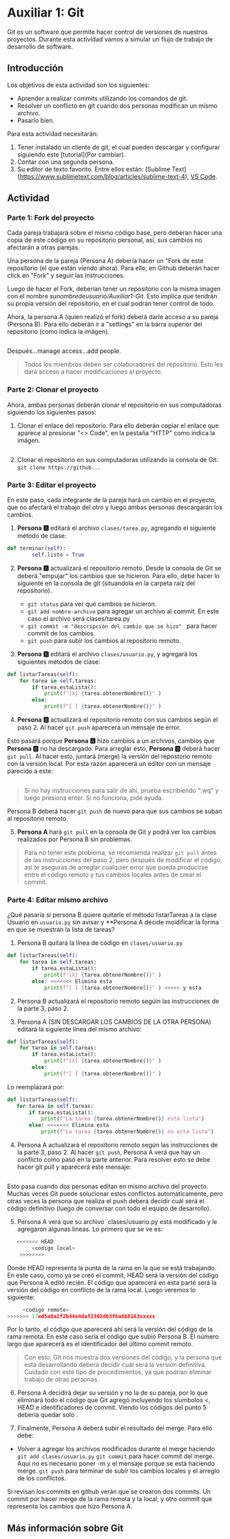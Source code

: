 # Auxiliar 1: Git

Git es un software que permite hacer control de versiones de nuestros proyectos. Durante esta actividad vamos a simular un flujo de trabajo de desarrollo de software.

## Introducción

Los objetivos de esta actividad son los siguientes:

* Aprender a realizar commits utilizando los comandos de git.
* Resolver un conflicto en git cuando dos personas modifican un mismo archivo.
* Pasarlo bien.

Para esta actividad necesitarán:
1. Tener instalado un cliente de git, el cual pueden descargar y configurar siguiendo este [tutorial](Por cambiar).
2. Contar con una segunda persona.
3. Su editor de texto favorito. Entre ellos están: [Sublime Text] (https://www.sublimetext.com/blog/articles/sublime-text-4), [VS Code](https://code.visualstudio.com/).

## Actividad

### Parte 1: Fork del proyecto

Cada pareja trabajará sobre el mismo código base, pero deberan hacer una copia de este código en su repositorio personal, así, sus cambios no afectarán a otras parejas.

Una persona de la pareja (Persona A) debería hacer un "Fork de este repositorio (el que están viendo ahora). Para ello, en Github deberán hacer click en "Fork" y seguir las instrucciones. 

Luego de hacer el Fork, deberían tener un repositorio con la misma imagen con el nombre *sunombredeusuario/Auxiliar1-Git*. Esto implica que tendrán su propia versión del repositorio, en el cual podrán tener control de todo.

Ahora, la persona A (quien realizó el fork) deberá darle acceso a su pareja (Persona B). Para ello deberán ir a "settings" en la barra superior del repositorio (como indica la imágen).

![]()

Después...manage access...add people.

> Todos los miembros deben ser colaboradores del repositorio. Esto les dará acceso a hacer modificaciones al proyecto.

### Parte 2: Clonar el proyecto

Ahora, ambas personas deberán clonar el repositorio en sus computadoras siguiendo los siguientes pasos:

1. Clonar el enlace del repositorio. Para ello deberán copiar el enlace que aparece al presionar "<> Code", en la pestaña "HTTP" como indica la imágen.

![]()

2. Clonar el repositorio en sus computadoras utilizando la consola de Git: `git clone https://github...`

### Parte 3: Editar el proyecto

En este paso, cada integrante de la pareja hará un cambio en el proyecto, que no afectará el trabajo del otro y luego ambas personas descargarán los cambios.

1. **Persona 🅰️** editará el archivo `clases/tarea.py`, agregando el siguiente método de clase:
```python
def terminar(self):
        self.listo = True
```

2. **Persona 🅰️** actualizará el repositorio remoto. Desde la consola de Git se deberá "empujar" los cambios que se hicieron. Para ello, debe hacer lo siguiente en la consola de git (situandola en la carpeta raíz del repositorio).

    + `git status` para ver qué cambios se hicieron.
    + `git add nombre-archivo` para agregar un archivo al commit. En este caso el archivo será clases/tarea.py 
    + `git commit -m "descripción del cambio que se hizo" ` para hacer commit de los cambios. 
    + `git push` para subir los cambios al repositorio remoto.  

3. **Persona 🅱️**  editará el archivo `clases/usuario.py`, y agregará los siguientes métodos de clase:

```python
def listarTareas(self):
    for tarea in self.tareas:
        if tarea.estaLista():
            print(f"[X] {tarea.obtenerNombre()}" )
        else:
            print(f"[ ] {tarea.obtenerNombre()}" )
```

4. **Persona 🅱️** actualizará el repositorio remoto con sus cambios según el paso 2. Al hacer `git push` aparecerá un mensaje de error.

Esto pasará porque **Persona 🅰️** hizo cambios a un archivos, cambios que **Persona 🅱️** no ha descargado. Para arreglar esto, **Persona 🅱️** deberá hacer `git pull`. Al hacer esto, juntará (merge) la versión del repostorio remoto con la versión local. Por esta razón aparecerá un editor con un mensaje parecido a este:

![]()

> Si no hay instrucciones para salir de ahí, prueba escribiendo ":wq" y luego presiona enter. Si no funciona, pide ayuda.

Persona B deberá hacer `git push` de nuevo para que sus cambios se suban al repositorio remoto.

5. **Persona A** hará `git pull` en la consola de Git y podrá ver los cambios realizados por Persona B sin problemas.

> Para no tener este problema, se recomienda realizar `git pull` antes de las instrucciones del paso 2, pero después de modificar el código, así te aseguras de arreglar cualquier error que pueda producirse entre el código remoto y tus cambios locales antes de crear el commit.

### Parte 4: Editar mismo archivo

¿Qué pasaría si persona B quiere quitarle el método listarTareas a la clase Usuario en `usuario.py` sin avisar y **Persona A decide moidificar la forma en que se muestran la lista de tareas?

1. Persona B quitará la línea de código en `clases/usuario.py`

```python
def listarTareas(self):
    for tarea in self.tareas:
        if tarea.estaLista():
            print(f"[X] {tarea.obtenerNombre()}" )
        else: <<<<<<< Elimina esta
            print(f"[ ] {tarea.obtenerNombre()}" ) <<<<< y esta
```

2. Persona B actualizará el repositorio remoto segúin las instrucciones de la parte 3, páso 2.

3. Persona A (SIN DESCARGAR LOS CAMBIOS DE LA OTRA PERSONA) editará la siguiente línea del mismo archivo:

```python
def listarTareas(self):
    for tarea in self.tareas:
        if tarea.estaLista():
            print(f"[X] {tarea.obtenerNombre()}" )
        else:
            print(f"[ ] {tarea.obtenerNombre()}" )
```
 Lo reemplazará por:
 
 ```python
def listarTareas(self):
    for tarea in self.tareas:
        if tarea.estaLista():
            print(f"La tarea {tarea.obtenerNombre()} está lista")
        else: <<<<<<< Elimina esta
            print(f"La tarea {tarea.obtenerNombre()} no está lista")
```

4. Persona A actualizará el repositorio remoto según las instrucciones de la parte 3, paso 2. Al hacer `git push`, Persona A verá que hay un conflicto como pasó en la parte anterior. Para resolver esto se debe hacer git pull y aparecerá este mensaje:

![]()

Esto pasa cuando dos personas editan en mismo archivo del proyecto. Muchas veces Git puede solucionar estos conflictos automáticamente, pero otras veces la persona que realiza el push deberá decidir cuál será el código definitivo (luego de conversar con todo el equipo de desarrollo).

5. Persona A verá que su archivo `clases/usuario.py está modificado y le agregaron algunas líneas. Lo primero que se ve es:

```python
   <<<<<<< HEAD 
        <codigo local>
    >>>>>>>> 
```

Donde HEAD representa la punta de la rama en la que se está trabajando. En este caso, como ya se creó el commit, HEAD será la versión del código que Persona A editó recién. El código que aparecerá en esta parté será la versión del código en conflicto de la rama local. Luego veremos lo  siguiente:

```python
     <codigo remoto>
>>>>>>> 17ed5a8a2f2b44e4daf2302d63f6a6b8163xxxxx
```

Por lo tanto, el código que aparecerá ahí será la versión del código de la rama remota. En este caso sería el código que subió Persona B. El número largo que aparecerá es el identificador del último commit remoto.

> Con esto, Git nos muestra dos versiones del código, y la persona que está desarrollando deberá decidir cuál será la versión definitiva. Cuidado con este tipo de procedimientos, ya que podrían eliminar trabajo de otras personas.

6. Persona A decidirá dejar su versión y no la de su pareja, por lo que eliminará todo el código que Git agregó incluyendo los síumbolos <, HEAD e identificadores de commit. Viendo los códigos del punto 5 debería quedar solo <codigo local>.

7. Finalmente, Persona A deberá subir el resultado del merge. Para ello debe:

* Volver a agregar los archivos modificados durante el merge haciendo `git add clases/usuario.py`
`git commit` para hacer commit del merge. Aquí no es necesario poner -m y el mensaje porque se está haciendo merge.
`git push` para terminar de subir los cambios locales y el arreglo de los conflictos.

Si revisan los commits en github verán que se crearon dos commits. Un commit por hacer merge de la rama remota y la local, y otro commit que representa los cambios que hizo Persona A.

## Más información sobre Git
